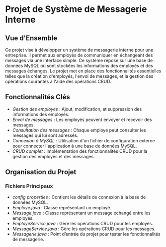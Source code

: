 # Projet de Système de Messagerie Interne

## Vue d'Ensemble

Ce projet vise à développer un système de messagerie interne pour une entreprise. Il permet aux employés de communiquer en échangeant des messages via une interface simple. Ce système repose sur une base de données MySQL où sont stockées les informations des employés et des messages échangés. Le projet met en place des fonctionnalités essentielles telles que la création d'employés, l'envoi de messages, et la gestion des opérations courantes à l'aide des opérations CRUD.

## Fonctionnalités Clés

- *Gestion des employés* : Ajout, modification, et suppression des informations des employés.
- *Envoi de messages* : Les employés peuvent envoyer et recevoir des messages.
- *Consultation des messages* : Chaque employé peut consulter les messages qui lui sont adressés.
- *Connexion à MySQL* : Utilisation d'un fichier de configuration externe pour connecter l'application à une base de données MySQL.
- *CRUD complet* : Implémentation des fonctionnalités CRUD pour la gestion des employés et des messages.

## Organisation du Projet

### Fichiers Principaux
- *config.properties* : Contient les détails de connexion à la base de données MySQL.
- *Employe.java* : Classe représentant un employé.
- *Message.java* : Classe représentant un message échangé entre les employés.
- *EmployeService.java* : Gère les opérations CRUD pour les employés.
- *MessageService.java* : Gère les opérations CRUD pour les messages.
- *Messagerie.java* : Point d’entrée du projet pour tester les fonctionnalités de messagerie.
